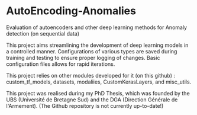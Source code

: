 # AutoEncoding-Anomalies
Evaluation of autoencoders and other deep learning methods for Anomaly detection (on sequential data)

This project aims streamlining the development of deep learning models in a controlled manner.
Configurations of various types are saved during training and testing to ensure proper logging of changes.
Basic configuration files allows for rapid iterations.

This project relies on other modules developed for it (on this github) : custom_tf_models, datasets, modaliies, CustomKerasLayers, and misc_utils.

This project was realised during my PhD Thesis, which was founded by the UBS (Université de Bretagne Sud) and the DGA (Direction Générale de l'Armement).
(The Github repository is not currently up-to-date!)
